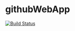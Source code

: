 # githubWebApp
[![Build Status](https://dev.azure.com/suseendrankesavan/suseendrankesavan/_apis/build/status/myorg70000.githubWebApp?branchName=master)](https://dev.azure.com/suseendrankesavan/suseendrankesavan/_build/latest?definitionId=2&branchName=master)
